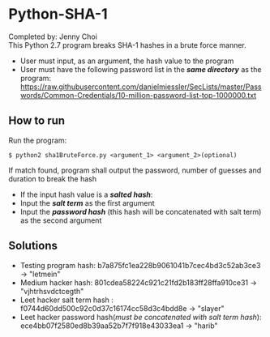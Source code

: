 # Python-SHA-1 
Completed by: Jenny Choi  
This Python 2.7 program breaks SHA-1 hashes in a brute force manner.  
* User must input, as an argument, the hash value to the program 
* User must have the following password list in the **_same directory_** as the program: https://raw.githubusercontent.com/danielmiessler/SecLists/master/Passwords/Common-Credentials/10-million-password-list-top-1000000.txt

## How to run  
Run the program:  
```
$ python2 sha1BruteForce.py <argument_1> <argument_2>(optional)   
```
If match found, program shall output the password, number of guesses and duration to break the hash 
* If the input hash value is a **_salted hash_**: 
* Input the **_salt term_** as the first argument
* Input the **_password hash_** (this hash will be concatenated with salt term) as the second argument


## Solutions 
* Testing program hash: b7a875fc1ea228b9061041b7cec4bd3c52ab3ce3 -> "letmein"
* Medium hacker hash: 801cdea58224c921c21fd2b183ff28ffa910ce31 -> "vjhtrhsvdctcegth"
* Leet hacker salt term hash : f0744d60dd500c92c0d37c16174cc58d3c4bdd8e -> "slayer"
* Leet hacker password hash(_must be concatenated with salt term hash_): ece4bb07f2580ed8b39aa52b7f7f918e43033ea1 -> "harib" 


